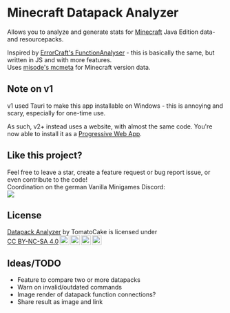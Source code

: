 # Minecraft Datapack Analyzer
Allows you to analyze and generate stats for [Minecraft](https://minecraft.net) Java Edition data- and resourcepacks.

Inspired by [ErrorCraft's FunctionAnalyser](https://github.com/ErrorCraft/FunctionAnalyser) - this is basically the same, but written in JS and with more features.
<br>Uses [misode's mcmeta](https://github.com/misode/mcmeta) for Minecraft version data.

## Note on v1
v1 used Tauri to make this app installable on Windows - this is annoying and scary, especially for one-time use.

As such, v2+ instead uses a website, with almost the same code. You're now able to install it as a [Progressive Web App](https://en.wikipedia.org/wiki/Progressive_web_app).

## Like this project?
Feel free to leave a star, create a feature request or bug report issue, or even contribute to the code!
<br>Coordination on the german Vanilla Minigames Discord:
<br><a href="https://discord.gg/JXVDQFf"><img src="https://discord.com/api/guilds/608640398595719170/widget.png?style=banner2" /></a>

## License

<p xmlns:cc="http://creativecommons.org/ns#" xmlns:dct="http://purl.org/dc/terms/"><a property="dct:title" rel="cc:attributionURL" href="https://github.com/DEVTomatoCake/Datapack-Analyzer">Datapack Analyzer</a> by <span property="cc:attributionName">TomatoCake</span> is licensed under <a href="http://creativecommons.org/licenses/by-nc-sa/4.0/?ref=chooser-v1" target="_blank" rel="license noopener noreferrer" style="display:inline-block;">CC BY-NC-SA 4.0<img style="height:22px!important;margin-left:3px;vertical-align:text-bottom;" src="https://mirrors.creativecommons.org/presskit/icons/cc.svg?ref=chooser-v1"><img style="height:22px!important;margin-left:3px;vertical-align:text-bottom;" src="https://mirrors.creativecommons.org/presskit/icons/by.svg?ref=chooser-v1"><img style="height:22px!important;margin-left:3px;vertical-align:text-bottom;" src="https://mirrors.creativecommons.org/presskit/icons/nc.svg?ref=chooser-v1"><img style="height:22px!important;margin-left:3px;vertical-align:text-bottom;" src="https://mirrors.creativecommons.org/presskit/icons/sa.svg?ref=chooser-v1"></a></p>

## Ideas/TODO

- Feature to compare two or more datapacks
- Warn on invalid/outdated commands
- Image render of datapack function connections?
- Share result as image and link
